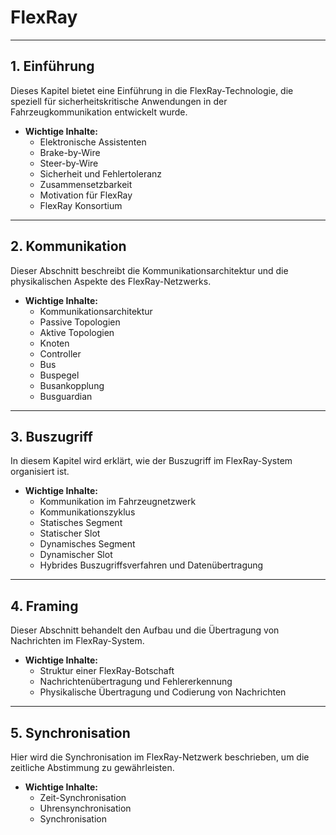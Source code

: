 # FlexRay

---

## 1. **Einführung**
Dieses Kapitel bietet eine Einführung in die FlexRay-Technologie, die speziell für sicherheitskritische Anwendungen in der Fahrzeugkommunikation entwickelt wurde.

- **Wichtige Inhalte:**
  - Elektronische Assistenten
  - Brake-by-Wire
  - Steer-by-Wire
  - Sicherheit und Fehlertoleranz
  - Zusammensetzbarkeit
  - Motivation für FlexRay
  - FlexRay Konsortium

---

## 2. **Kommunikation**
Dieser Abschnitt beschreibt die Kommunikationsarchitektur und die physikalischen Aspekte des FlexRay-Netzwerks.

- **Wichtige Inhalte:**
  - Kommunikationsarchitektur
  - Passive Topologien
  - Aktive Topologien
  - Knoten
  - Controller
  - Bus
  - Buspegel
  - Busankopplung
  - Busguardian

---

## 3. **Buszugriff**
In diesem Kapitel wird erklärt, wie der Buszugriff im FlexRay-System organisiert ist.

- **Wichtige Inhalte:**
  - Kommunikation im Fahrzeugnetzwerk
  - Kommunikationszyklus
  - Statisches Segment
  - Statischer Slot
  - Dynamisches Segment
  - Dynamischer Slot
  - Hybrides Buszugriffsverfahren und Datenübertragung

---

## 4. **Framing**
Dieser Abschnitt behandelt den Aufbau und die Übertragung von Nachrichten im FlexRay-System.

- **Wichtige Inhalte:**
  - Struktur einer FlexRay-Botschaft
  - Nachrichtenübertragung und Fehlererkennung
  - Physikalische Übertragung und Codierung von Nachrichten

---

## 5. **Synchronisation**
Hier wird die Synchronisation im FlexRay-Netzwerk beschrieben, um die zeitliche Abstimmung zu gewährleisten.

- **Wichtige Inhalte:**
  - Zeit-Synchronisation
  - Uhrensynchronisation
  - Synchronisation
